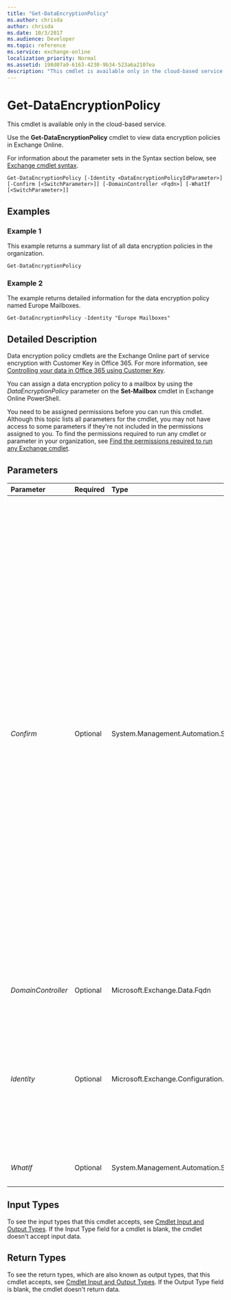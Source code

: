 ```yaml
---
title: "Get-DataEncryptionPolicy"
ms.author: chrisda
author: chrisda
ms.date: 10/3/2017
ms.audience: Developer
ms.topic: reference
ms.service: exchange-online
localization_priority: Normal
ms.assetid: 198d07a9-6163-4230-9b34-523a6a2107ea
description: "This cmdlet is available only in the cloud-based service."
---
```


# Get-DataEncryptionPolicy

This cmdlet is available only in the cloud-based service.
  
Use the **Get-DataEncryptionPolicy** cmdlet to view data encryption policies in Exchange Online.
  
For information about the parameter sets in the Syntax section below, see [Exchange cmdlet syntax](https://technet.microsoft.com/library/bb123552.aspx). 
  
```
Get-DataEncryptionPolicy [-Identity <DataEncryptionPolicyIdParameter>] [-Confirm [<SwitchParameter>]] [-DomainController <Fqdn>] [-WhatIf [<SwitchParameter>]]

```

## Examples
<a name="Examples"> </a>

### Example 1

This example returns a summary list of all data encryption policies in the organization.
  
```
Get-DataEncryptionPolicy
```

### Example 2

The example returns detailed information for the data encryption policy named Europe Mailboxes.
  
```
Get-DataEncryptionPolicy -Identity "Europe Mailboxes"
```

## Detailed Description
<a name="DetailedDescription"> </a>

Data encryption policy cmdlets are the Exchange Online part of service encryption with Customer Key in Office 365. For more information, see [Controlling your data in Office 365 using Customer Key](https://aka.ms/customerkey).
  
You can assign a data encryption policy to a mailbox by using the  _DataEncryptionPolicy_ parameter on the **Set-Mailbox** cmdlet in Exchange Online PowerShell.
  
You need to be assigned permissions before you can run this cmdlet. Although this topic lists all parameters for the cmdlet, you may not have access to some parameters if they're not included in the permissions assigned to you. To find the permissions required to run any cmdlet or parameter in your organization, see [Find the permissions required to run any Exchange cmdlet](https://technet.microsoft.com/library/mt432940.aspx). 
  
## Parameters
<a name="DetailedDescription"> </a>

|**Parameter**|**Required**|**Type**|**Description**|
|:-----|:-----|:-----|:-----|
| _Confirm_ <br/> |Optional  <br/> |System.Management.Automation.SwitchParameter  <br/> | The _Confirm_ switch specifies whether to show or hide the confirmation prompt. How this switch affects the cmdlet depends on if the cmdlet requires confirmation before proceeding. <br/>  Destructive cmdlets (for example, **Remove-\*** cmdlets) have a built-in pause that forces you to acknowledge the command before proceeding. For these cmdlets, you can skip the confirmation prompt by using this exact syntax: `-Confirm:$false`.  <br/>  Most other cmdlets (for example, **New-\*** and **Set-\*** cmdlets) don't have a built-in pause. For these cmdlets, specifying the _Confirm_ switch without a value introduces a pause that forces you acknowledge the command before proceeding. <br/> |
| _DomainController_ <br/> |Optional  <br/> |Microsoft.Exchange.Data.Fqdn  <br/> |This parameter is reserved for internal Microsoft use.  <br/> |
| _Identity_ <br/> |Optional  <br/> |Microsoft.Exchange.Configuration.Tasks.DataEncryptionPolicyIdParameter  <br/> | The _Identity_ parameter specifies the data encryption policy that you want to view. You can use any value that uniquely identifies the policy. For example: <br/>  Name <br/>  Distinguished name (DN) <br/>  GUID <br/> |
| _WhatIf_ <br/> |Optional  <br/> |System.Management.Automation.SwitchParameter  <br/> |This parameter is reserved for internal Microsoft use.  <br/> |
   
## Input Types
<a name="InputTypes"> </a>

To see the input types that this cmdlet accepts, see [Cmdlet Input and Output Types](http://go.microsoft.com/fwlink/p/?linkId=616387). If the Input Type field for a cmdlet is blank, the cmdlet doesn't accept input data. 
  
## Return Types
<a name="ReturnTypes"> </a>

To see the return types, which are also known as output types, that this cmdlet accepts, see [Cmdlet Input and Output Types](http://go.microsoft.com/fwlink/p/?linkId=616387). If the Output Type field is blank, the cmdlet doesn't return data. 
  

